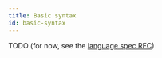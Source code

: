 ```yaml
---
title: Basic syntax
id: basic-syntax
---
```


TODO (for now, see the [language spec RFC](rfcs/language-spec))
